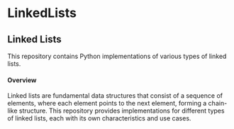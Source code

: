 # LinkedLists


## Linked Lists

This repository contains Python implementations of various types of linked lists.

#### Overview

Linked lists are fundamental data structures that consist of a sequence of elements, where each element points to the next element, forming a chain-like structure. This repository provides implementations for different types of linked lists, each with its own characteristics and use cases.
